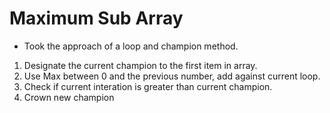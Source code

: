 # Maximum Sub Array

- Took the approach of a loop and champion method.

1. Designate the current champion to the first item in array.
2. Use Max between 0 and the previous number, add against current loop.
3. Check if current interation is greater than current champion.
4. Crown new champion
